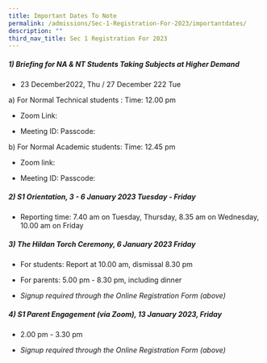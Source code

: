 ```yaml
---
title: Important Dates To Note
permalink: /admissions/Sec-1-Registration-For-2023/importantdates/
description: ""
third_nav_title: Sec 1 Registration For 2023
---
```

##### **1) Briefing for NA & NT Students Taking Subjects at Higher Demand**

*   23 December2022, Thu / 27 December 222 Tue
    
a) For Normal Technical students : Time: 12.00 pm

*   Zoom Link:
    
*   Meeting ID: Passcode:
    
b) For Normal Academic students: Time: 12.45 pm

*   Zoom link:
    
*   Meeting ID: Passcode:
    

##### **2) S1 Orientation, 3 - 6 January 2023 Tuesday - Friday**

*   Reporting time: 7.40 am on Tuesday, Thursday, 8.35 am on Wednesday, 10.00 am on Friday
    

##### **3) The Hildan Torch Ceremony, 6 January 2023 Friday**

*   For students: Report at 10.00 am, dismissal 8.30 pm
    
*   For parents: 5.00 pm - 8.30 pm, including dinner
    
*   _Signup required through the Online Registration Form (above)_
    

##### **4) S1 Parent Engagement (via Zoom), 13 January 2023, Friday**

*   2.00 pm - 3.30 pm
    
*   _Signup required through the Online Registration Form (above)_
